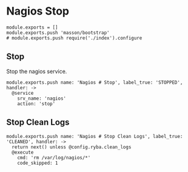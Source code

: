 
# Nagios Stop

    module.exports = []
    module.exports.push 'masson/bootstrap'
    # module.exports.push require('./index').configure

## Stop

Stop the nagios service.

    module.exports.push name: 'Nagios # Stop', label_true: 'STOPPED', handler: ->
      @service
        srv_name: 'nagios'
        action: 'stop'

## Stop Clean Logs

    module.exports.push name: 'Nagios # Stop Clean Logs', label_true: 'CLEANED', handler: ->
      return next() unless @config.ryba.clean_logs
      @execute
        cmd: 'rm /var/log/nagios/*'
        code_skipped: 1
